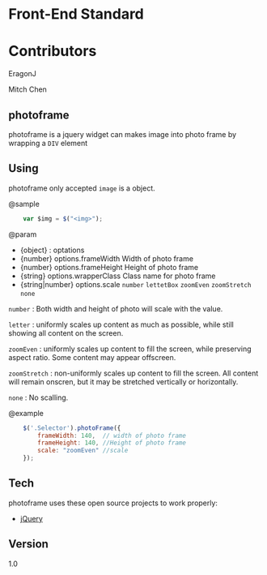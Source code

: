 Front-End Standard
==================

Contributors
============

EragonJ

Mitch Chen

photoframe
-

photoframe is a jquery widget can makes image into photo frame by wrapping a `DIV` element 

Using
-
photoframe only accepted ` image ` is a object.

@sample
```javascript
    var $img = $("<img>");
```    
    
@param      

  - {object} : optations
  - {number} options.frameWidth Width of photo frame
  - {number} options.frameHeight Height of photo frame
  - {string} options.wrapperClass Class name for photo frame
  - {string|number} options.scale `number` `lettetBox` `zoomEven` `zoomStretch` `none`  

`number` : Both width and height of photo will scale with the value.
     
`letter` : uniformly scales up content as much as possible, while still showing all content on the screen.

`zoomEven` : uniformly scales up content to fill the screen, while preserving aspect ratio. Some content may appear offscreen.

`zoomStretch` : non-uniformly scales up content to fill the screen. All content will remain onscren, but it may be stretched vertically or horizontally.

`none` : No scalling.

@example

```javascript
    $('.Selector').photoFrame({
        frameWidth: 140,  // width of photo frame
		frameHeight: 140, //Height of photo frame
		scale: "zoomEven" //scale
    });
```

Tech
-----------

photoframe uses these open source projects to work properly:

* [jQuery] 


  [jQuery]: http://jquery.com  
  
Version
-

1.0

